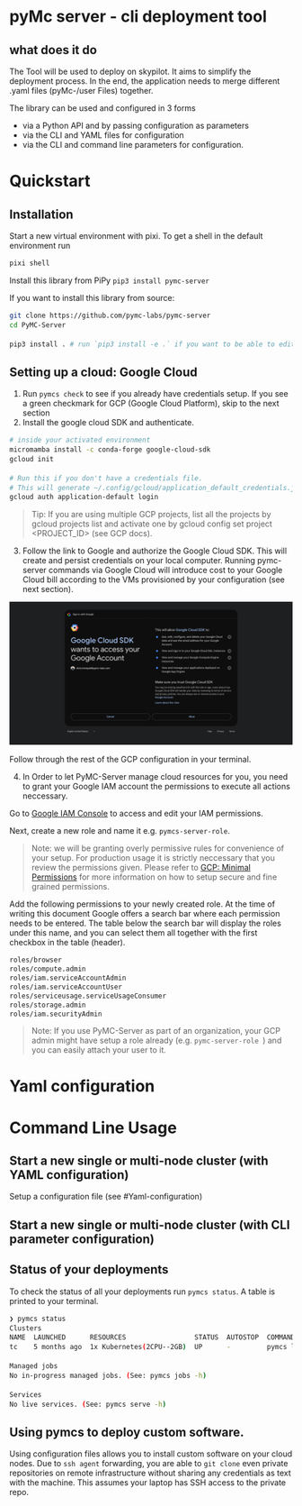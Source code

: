 # pyMc server - cli deployment tool

## what does it do

The Tool will be used to deploy on skypilot. It aims to simplify the deployment process. 
In the end, the application needs to merge different .yaml files (pyMc-/user Files) together.

The library can be used and configured in 3 forms

- via a Python API and by passing configuration as parameters
- via the CLI and YAML files for configuration
- via the CLI and command line parameters for configuration.
 
# Quickstart

## Installation

Start a new virtual environment with pixi. To get a shell in the default environment run

```bash
pixi shell
```

Install this library from PiPy `pip3 install pymc-server`

If you want to install this library from source:
```bash
git clone https://github.com/pymc-labs/pymc-server
cd PyMC-Server

pip3 install . # run `pip3 install -e .` if you want to be able to edit the code
```

## Setting up a cloud: Google Cloud

1. Run `pymcs check` to see if you already have credentials setup. If you see a green checkmark for GCP (Google Cloud Platform), skip to the next section
2. Install the google cloud SDK and authenticate.
  ```bash
  # inside your activated environment
  micromamba install -c conda-forge google-cloud-sdk
  gcloud init

  # Run this if you don't have a credentials file.
  # This will generate ~/.config/gcloud/application_default_credentials.json.
  gcloud auth application-default login
  ```
  > Tip:
  > If you are using multiple GCP projects, list all the projects by gcloud projects list and activate one by gcloud config set project <PROJECT_ID> (see GCP docs).

3. Follow the link to Google and authorize the Google Cloud SDK. This will create and persist credentials on your local computer. Running pymc-server commands via Google Cloud will introduce cost to your Google Cloud bill according to the VMs provisioned by your configuration (see next section).

  ![Gcloud SDK Auth](./assets/gcloud_auth.png)

  Follow through the rest of the GCP configuration in your terminal.

4. In Order to let PyMC-Server manage cloud resources for you, you need to grant your Google IAM account the permissions to execute all actions neccessary.

  Go to [Google IAM Console](https://console.cloud.google.com/iam-admin/iam) to access and edit your IAM permissions. 

  Next, create a new role and name it e.g. `pymcs-server-role`.
  
  >Note: we will be granting overly permissive rules for convenience of your setup.
  >For production usage it is strictly neccessary that you review the permissions given. Please refer to [GCP: Minimal Permissions](https://skypilot.readthedocs.io/en/latest/cloud-setup/cloud-permissions/gcp.html#minimal-permissions) for more information on how to setup secure and fine grained permissions.

  Add the following permissions to your newly created role. At the time of writing this document Google offers a search bar where each permission needs to be entered. The table below the search bar will display the roles under this name, and you can select them all together with the first checkbox in the table (header).

```
roles/browser
roles/compute.admin
roles/iam.serviceAccountAdmin
roles/iam.serviceAccountUser
roles/serviceusage.serviceUsageConsumer
roles/storage.admin
roles/iam.securityAdmin
```


  >Note: If you use PyMC-Server as part of an organization, your GCP admin might have setup a role already (e.g. `pymc-server-role `) and you can easily attach your user to it.

# Yaml configuration
# Command Line Usage 
## Start a new single or multi-node cluster (with YAML configuration)
Setup a configuration file (see #Yaml-configuration)
## Start a new single or multi-node cluster (with CLI parameter configuration)
## Status of your deployments

To check the status of all your deployments run `pymcs status`. A table is printed to your terminal.

```bash
❯ pymcs status
Clusters
NAME  LAUNCHED      RESOURCES                 STATUS  AUTOSTOP  COMMAND
tc    5 months ago  1x Kubernetes(2CPU--2GB)  UP      -         pymcs launch -c tc hello_sk...

Managed jobs
No in-progress managed jobs. (See: pymcs jobs -h)

Services
No live services. (See: pymcs serve -h)
```


## Using pymcs to deploy custom software.

Using configuration files allows you to install custom software on your cloud nodes. Due to `ssh agent` forwarding, you are able to `git clone` even private repositories on remote infrastructure without sharing any credentials as text with the machine. This assumes your laptop has SSH access to the private repo.
